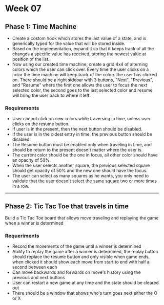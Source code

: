 # Week 07
## Phase 1: Time Machine
- Create a costom hook which stores the last value of a state, and is generically typed for the value that will be stored inside.
- Based on the implementation, expand it so that it keeps track of all the changes a specific value has received, storing the newest value at position of the list.
- Now using our created time machine, create a grid 4x4 of alterning colors which the user can click over. Every time the user clicks on a color the time machine will keep track of the colors the user has clicked on.
There should be a right sidebar with 3 buttons, "Next", "Previous", and "Resume" where the first one allows the user to focus the next selected color, the second goes to the last selected color and resume will bring the user back to where it left.
### Requirements
- User cannot click on new colors while traversing in time, unless user clicks on the resume button.
- If user is in the present, then the next button should be disabled.
- If the user is in the oldest entry in time, the previous button should be disabled.
- The Resume button must be enabled only when traveling in time, and should be return to the present doesn't matter where the user is.
- The current color should be the one in focus, all other color should have an opacity of 50%.
- When the user selects another square, the previous selected square should get opacity of 50% and the new one should have the focus.
- The user can select as many squares as he wants, you only need to validate that the user doesn't select the same square two or more times in a row.

---
## Phase 2: Tic Tac Toe that travels in time
Build a Tic Tac Toe board that allows move traveling and replaying the game when a winner is determined
### Requeriments
- Record the movements of the game until a winner is determined
- Ability to replay the game after a winner is determined, the replay button should replace the resume button and only visible when game ends, when clicked it should show each move from start to end with half a second between each
- Can move backwards and forwards on move's history using the previous and next buttons
- User can restart a new game at any time and the state should be cleared out
- There should be a window that shows who's turn goes next either the O or X
